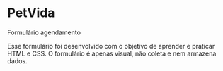 # PetVida
Formulário agendamento

Esse formulário foi desenvolvido com o objetivo de aprender e praticar HTML e CSS.
O formulário é apenas visual, não coleta e nem armazena dados.
